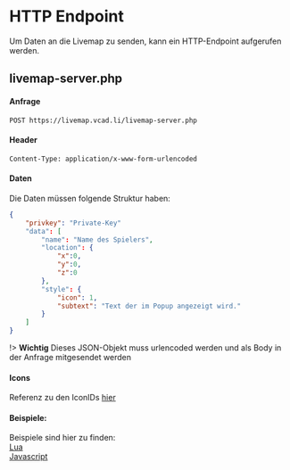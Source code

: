 # HTTP Endpoint

Um Daten an die Livemap zu senden, kann ein HTTP-Endpoint aufgerufen werden.


## livemap-server.php
#### Anfrage
`POST https://livemap.vcad.li/livemap-server.php`
#### Header
```
Content-Type: application/x-www-form-urlencoded
```

#### Daten
Die Daten müssen folgende Struktur haben:

```json
{
    "privkey": "Private-Key"
    "data": [
        "name": "Name des Spielers",
        "location": {
            "x":0,
            "y":0,
            "z":0
        },
        "style": {
            "icon": 1,
            "subtext": "Text der im Popup angezeigt wird."
        }
    ]
}

```
!> **Wichtig** Dieses JSON-Objekt muss urlencoded werden und als Body in der Anfrage mitgesendet werden
#### Icons
Referenz zu den IconIDs [hier](endpoint/icons)

#### Beispiele:
Beispiele sind hier zu finden:  
[Lua](endpoint/examples/lua.md)  
[Javascript](endpoint/examples/js.md)